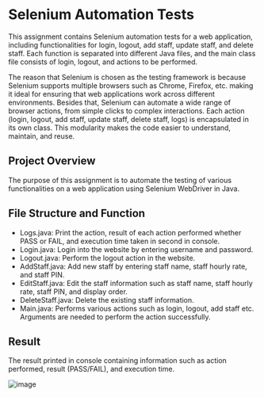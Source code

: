 # Selenium Automation Tests

This assignment contains Selenium automation tests for a web application, including functionalities for login, logout, add staff, update staff, and delete staff. Each function is separated into different Java files, and the main class file consists of login, logout, and actions to be performed.

The reason that Selenium is chosen as the testing framework is because Selenium supports multiple browsers such as Chrome, Firefox, etc. making it ideal for ensuring that web applications work across different environments. Besides that, Selenium can automate a wide range of browser actions, from simple clicks to complex interactions.
Each action (login, logout, add staff, update staff, delete staff, logs) is encapsulated in its own class. This modularity makes the code easier to understand, maintain, and reuse.

## Project Overview

The purpose of this assignment is to automate the testing of various functionalities on a web application using Selenium WebDriver in Java.

## File Structure and Function

- Logs.java: Print the action, result of each action performed whether PASS or FAIL, and execution time taken in second in console.
- Login.java: Login into the website by entering username and password.
- Logout.java: Perform the logout action in the website.
- AddStaff.java: Add new staff by entering staff name, staff hourly rate, and staff PIN.
- EditStaff.java: Edit the staff information such as staff name, staff hourly rate, staff PIN, and display order. 
- DeleteStaff.java: Delete the existing staff information.
- Main.java: Performs various actions such as login, logout, add staff etc. Arguments are needed to perform the action successfully.

## Result

The result printed in console containing information such as action performed, result  (PASS/FAIL), and execution time.

![image](https://github.com/user-attachments/assets/cb6ce785-d600-4dca-9f4b-cb02dd8ebb01)
